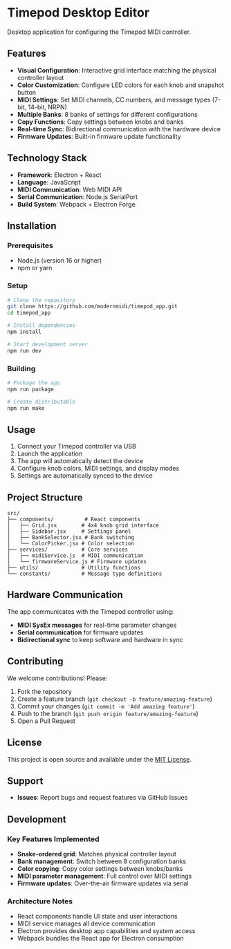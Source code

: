 # Timepod Desktop Editor

Desktop application for configuring the Timepod MIDI controller.

## Features

- **Visual Configuration**: Interactive grid interface matching the physical controller layout
- **Color Customization**: Configure LED colors for each knob and snapshot button
- **MIDI Settings**: Set MIDI channels, CC numbers, and message types (7-bit, 14-bit, NRPN)
- **Multiple Banks**: 8 banks of settings for different configurations
- **Copy Functions**: Copy settings between knobs and banks
- **Real-time Sync**: Bidirectional communication with the hardware device
- **Firmware Updates**: Built-in firmware update functionality

## Technology Stack

- **Framework**: Electron + React
- **Language**: JavaScript
- **MIDI Communication**: Web MIDI API
- **Serial Communication**: Node.js SerialPort
- **Build System**: Webpack + Electron Forge

## Installation

### Prerequisites
- Node.js (version 16 or higher)
- npm or yarn

### Setup
```bash
# Clone the repository
git clone https://github.com/modernmidi/timepod_app.git
cd timepod_app

# Install dependencies
npm install

# Start development server
npm run dev
```

### Building
```bash
# Package the app
npm run package

# Create distributable
npm run make
```

## Usage

1. Connect your Timepod controller via USB
2. Launch the application
3. The app will automatically detect the device
4. Configure knob colors, MIDI settings, and display modes
5. Settings are automatically synced to the device

## Project Structure

```
src/
├── components/          # React components
│   ├── Grid.jsx        # 4x4 knob grid interface
│   ├── Sidebar.jsx     # Settings panel
│   ├── BankSelector.jsx # Bank switching
│   └── ColorPicker.jsx # Color selection
├── services/           # Core services
│   ├── midiService.js  # MIDI communication
│   └── firmwareService.js # Firmware updates
├── utils/              # Utility functions
└── constants/          # Message type definitions
```

## Hardware Communication

The app communicates with the Timepod controller using:
- **MIDI SysEx messages** for real-time parameter changes
- **Serial communication** for firmware updates
- **Bidirectional sync** to keep software and hardware in sync

## Contributing

We welcome contributions! Please:

1. Fork the repository
2. Create a feature branch (`git checkout -b feature/amazing-feature`)
3. Commit your changes (`git commit -m 'Add amazing feature'`)
4. Push to the branch (`git push origin feature/amazing-feature`)
5. Open a Pull Request

## License

This project is open source and available under the [MIT License](LICENSE).

## Support

- **Issues**: Report bugs and request features via GitHub Issues

## Development

### Key Features Implemented

- **Snake-ordered grid**: Matches physical controller layout
- **Bank management**: Switch between 8 configuration banks
- **Color copying**: Copy color settings between knobs/banks
- **MIDI parameter management**: Full control over MIDI settings
- **Firmware updates**: Over-the-air firmware updates via serial

### Architecture Notes

- React components handle UI state and user interactions
- MIDI service manages all device communication
- Electron provides desktop app capabilities and system access
- Webpack bundles the React app for Electron consumption

